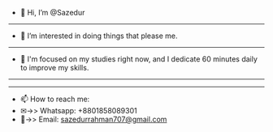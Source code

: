 - 👋 Hi, I’m @Sazedur
- ----------------------
- 👀 I’m interested in doing things that please me.
- ----------------------
- 🌱 I'm focused on my studies right now, and I dedicate 60 minutes daily to improve my skills.
- ----------------------
- ----------------------
- 📫 How to reach me:
- ✉->>  Whatsapp: +8801858089301
- 📧->> Email: sazedurrahman707@gmail.com
